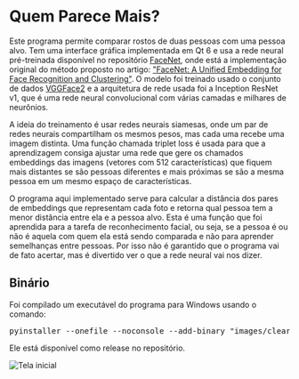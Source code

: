 # Quem Parece Mais?

Este programa permite comparar rostos de duas pessoas com uma pessoa alvo. Tem uma interface gráfica implementada 
em Qt 6 e usa a rede neural pré-treinada disponível no repositório [FaceNet](https://github.com/davidsandberg/facenet), 
onde está a implementação original do método proposto no artigo: ["FaceNet: A Unified Embedding for Face Recognition and Clustering"](http://arxiv.org/abs/1503.03832).
O modelo foi treinado usado o conjunto de dados [VGGFace2](https://www.robots.ox.ac.uk/~vgg/data/vgg_face2/) e a 
arquitetura de rede usada foi a Inception ResNet v1, que é uma rede neural convolucional com várias camadas e 
milhares de neurônios.

A ideia
do treinamento é usar redes neurais siamesas, onde um par de redes neurais compartilham os mesmos pesos, mas cada uma 
recebe uma imagem distinta. Uma função chamada triplet loss é usada para que a aprendizagem consiga 
ajustar uma rede que gere os chamados embeddings das imagens (vetores com 512 características) que fiquem mais 
distantes se são pessoas diferentes e mais próximas se são a mesma pessoa em um mesmo espaço de características.

O programa aqui implementado serve para calcular a distância dos pares de embeddings que representam cada foto e 
retorna qual pessoa tem a menor distância entre ela e a pessoa alvo. Esta é uma função que foi aprendida 
para a tarefa de reconhecimento facial, ou seja, se a pessoa é ou não é aquela com quem ela está sendo comparada e não
para aprender semelhanças entre pessoas. Por isso não é garantido que o programa vai de fato acertar, mas é divertido
ver o que a rede neural vai nos dizer.

## Binário

Foi compilado um executável do programa para Windows usando o comando:
<pre>
pyinstaller --onefile --noconsole --add-binary "images/clear.png;./images" --add-binary "images/open_file.png;./images" --add-binary "model/20180402-114759.pb;./model" --add-binary "images/bebe.png;./images" main.py
</pre>
Ele está disponível como release no repositório.

![Tela inicial](https://i.imgur.com/5F4Kndt.png)
